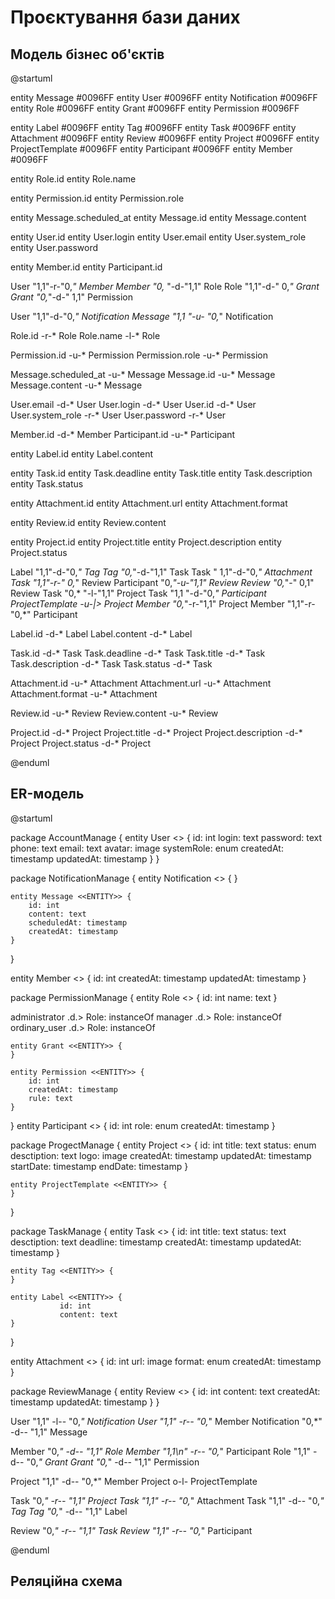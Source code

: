 # Проєктування бази даних

## Модель бізнес об'єктів

@startuml

entity Message #0096FF
entity User #0096FF
entity Notification #0096FF
entity Role #0096FF
entity Grant #0096FF
entity Permission #0096FF

entity Label #0096FF
entity Tag #0096FF
entity Task #0096FF
entity Attachment #0096FF
entity Review #0096FF
entity Project #0096FF
entity ProjectTemplate #0096FF
entity Participant #0096FF
entity Member #0096FF

entity Role.id
entity Role.name

entity Permission.id
entity Permission.role

entity Message.scheduled_at
entity Message.id
entity Message.content

entity User.id
entity User.login
entity User.email
entity User.system_role
entity User.password

entity Member.id
entity Participant.id

User "1,1"-r-"0,*" Member
Member "0,*    "-d-"1,1" Role
Role "1,1"-d-"     0,*"  Grant
Grant "0,*"-d-"       1,1" Permission

User "1,1"-d-"0,*" Notification
Message "1,1   "-u- "0,*" Notification

Role.id -r-* Role
Role.name -l-* Role

Permission.id -u-* Permission
Permission.role -u-* Permission

Message.scheduled_at -u-* Message
Message.id -u-* Message
Message.content -u-* Message

User.email -d-* User
User.login -d-* User
User.id -d-* User
User.system_role -r-* User
User.password -r-* User

Member.id -d-* Member
Participant.id -u-* Participant


entity Label.id
entity Label.content

entity Task.id
entity Task.deadline
entity Task.title
entity Task.description
entity Task.status

entity Attachment.id
entity Attachment.url
entity Attachment.format

entity Review.id
entity Review.content

entity Project.id
entity Project.title
entity Project.description
entity Project.status

Label "1,1"-d-"0,*" Tag
Tag "0,*"-d-"1,1" Task
Task "       1,1"-d-"0,*" Attachment
Task "1,1"-r-"       0,*" Review
Participant "0,*"-u-"1,1" Review
Review "0,*"-"   0,1" Review
Task "0,*    "-l-"1,1" Project
Task "1,1 "-d-"0,*" Participant
ProjectTemplate -u-|> Project
Member "0,*"-r-"1,1" Project
Member "1,1"-r-"0,*" Participant

Label.id -d-* Label
Label.content -d-* Label

Task.id -d-* Task
Task.deadline -d-* Task
Task.title -d-* Task
Task.description -d-* Task
Task.status -d-* Task

Attachment.id -u-* Attachment
Attachment.url -u-* Attachment
Attachment.format -u-* Attachment

Review.id -u-* Review
Review.content -u-* Review

Project.id -d-* Project
Project.title -d-* Project
Project.description -d-* Project
Project.status -d-* Project

@enduml

## ER-модель

@startuml

package AccountManage {
    entity User <<ENTITY>> { 
              id: int
              login: text
              password: text
              phone: text
              email: text
              avatar: image
              systemRole: enum
              createdAt: timestamp
              updatedAt: timestamp 
    }
}

package NotificationManage {
    entity Notification <<ENTITY>> {
    }

    entity Message <<ENTITY>> {
        id: int
        content: text
        scheduledAt: timestamp
        createdAt: timestamp
    }
}

entity Member <<ENTITY>> {
    id: int
    createdAt: timestamp
    updatedAt: timestamp
}

package PermissionManage {
    entity Role <<ENTITY>> {
        id: int
        name: text
    }

administrator .d.> Role: instanceOf
manager .d.> Role: instanceOf
ordinary_user .d.> Role: instanceOf

    entity Grant <<ENTITY>> {
    }

    entity Permission <<ENTITY>> {
        id: int
        createdAt: timestamp
        rule: text
    }
}
entity Participant <<ENTITY>> {
    id: int
    role: enum
    createdAt: timestamp
}

package ProgectManage {
    entity Project <<ENTITY>> { 
              id: int
              title: text
              status: enum
              desctiption: text
              logo: image
              createdAt: timestamp
              updatedAt: timestamp
              startDate: timestamp
              endDate: timestamp
    }
  
    entity ProjectTemplate <<ENTITY>> {
    }

}

package TaskManage {
    entity Task <<ENTITY>> { 
              id: int
              title: text
              status: text
              desctiption: text
              deadline: timestamp
              createdAt: timestamp
              updatedAt: timestamp
    }

    entity Tag <<ENTITY>> {
    }

    entity Label <<ENTITY>> {
               id: int
               content: text
    }
}

entity Attachment <<ENTITY>> {
                id: int
                url: image
                format: enum
                createdAt: timestamp
}

package ReviewManage {
    entity Review <<ENTITY>> { 
              id: int
              content: text
              createdAt: timestamp
              updatedAt: timestamp
    }
}

User "1,1" -l-- "0,*" Notification
User "1,1" -r-- "0,*" Member
Notification "0,*" -d-- "1,1" Message

Member "0,*" -d-- "1,1" Role
Member "1,1\n" -r-- "0,*" Participant
Role "1,1" -d-- "0,*"  Grant
Grant "0,*" -d-- "1,1" Permission

Project "1,1" -d-- "0,*" Member
Project o-l- ProjectTemplate

Task "0,*" -r-- "1,1" Project
Task "1,1" -r-- "0,*" Attachment
Task "1,1" -d-- "0,*" Tag
Tag "0,*" -d-- "1,1" Label

Review "0,*" -r-- "1,1" Task
Review "1,1" -r-- "0,*" Participant

@enduml

## Реляційна схема

